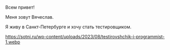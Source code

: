 Всем привет! 

Меня зовут Вячеслав.

Я живу в Санкт-Петербурге и хочу стать тестировщиком.

https://sotni.ru/wp-content/uploads/2023/08/testirovshchik-i-programmist-1.webp
